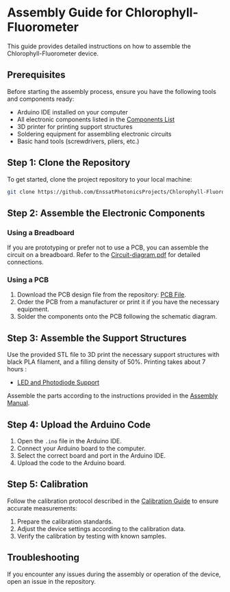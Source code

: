 # Assembly Guide for Chlorophyll-Fluorometer

This guide provides detailed instructions on how to assemble the Chlorophyll-Fluorometer device.

## Prerequisites

Before starting the assembly process, ensure you have the following tools and components ready:

- Arduino IDE installed on your computer
- All electronic components listed in the [Components List](hardware/components.md)
- 3D printer for printing support structures
- Soldering equipment for assembling electronic circuits
- Basic hand tools (screwdrivers, pliers, etc.)

## Step 1: Clone the Repository

To get started, clone the project repository to your local machine:

```bash
git clone https://github.com/EnssatPhotonicsProjects/Chlorophyll-Fluorometer.git
```

## Step 2: Assemble the Electronic Components

### Using a Breadboard

If you are prototyping or prefer not to use a PCB, you can assemble the circuit on a breadboard. Refer to the [Circuit-diagram.pdf](hardware/Circuit-diagram.pdf) for detailed connections.

### Using a PCB

1. Download the PCB design file from the repository: [PCB File](hardware/Fluorometer_PCB/).
2. Order the PCB from a manufacturer or print it if you have the necessary equipment.
3. Solder the components onto the PCB following the schematic diagram.

## Step 3: Assemble the Support Structures

Use the provided STL file to 3D print the necessary support structures with black PLA filament, and a filling density of 50%. Printing takes about 7 hours : 

- [LED and Photodiode Support](hardware/3D_ready_to_print_LED-Photodiode-Support.stl)

Assemble the parts according to the instructions provided in the [Assembly Manual](structure_assembly_guide.md).

## Step 4: Upload the Arduino Code

1. Open the `.ino` file in the Arduino IDE.
2. Connect your Arduino board to the computer.
3. Select the correct board and port in the Arduino IDE.
4. Upload the code to the Arduino board.

## Step 5: Calibration

Follow the calibration protocol described in the [Calibration Guide](calibration.md) to ensure accurate measurements:

1. Prepare the calibration standards.
2. Adjust the device settings according to the calibration data.
3. Verify the calibration by testing with known samples.

## Troubleshooting

If you encounter any issues during the assembly or operation of the device, open an issue in the repository.
